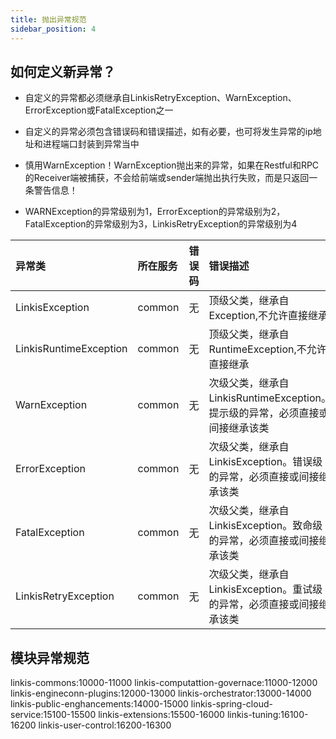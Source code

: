```yaml
---
title: 抛出异常规范
sidebar_position: 4
---
```


## 如何定义新异常？

- 自定义的异常都必须继承自LinkisRetryException、WarnException、ErrorException或FatalException之一

- 自定义的异常必须包含错误码和错误描述，如有必要，也可将发生异常的ip地址和进程端口封装到异常当中

- 慎用WarnException！WarnException抛出来的异常，如果在Restful和RPC的Receiver端被捕获，不会给前端或sender端抛出执行失败，而是只返回一条警告信息！

- WARNException的异常级别为1，ErrorException的异常级别为2，FatalException的异常级别为3，LinkisRetryException的异常级别为4

|异常类|	所在服务|   错误码|    错误描述|
|:----  |:---   |:---   |:---   |
|LinkisException|	common| 无|	顶级父类，继承自Exception,不允许直接继承|
|LinkisRuntimeException|	common| 无|	顶级父类，继承自RuntimeException,不允许直接继承|
|WarnException|	common|	无|	次级父类，继承自LinkisRuntimeException。提示级的异常，必须直接或间接继承该类|
|ErrorException|	common|	无|	次级父类，继承自LinkisException。错误级的异常，必须直接或间接继承该类|
|FatalException|	common|	无|	次级父类，继承自LinkisException。致命级的异常，必须直接或间接继承该类|
|LinkisRetryException|	common|	无|	次级父类，继承自LinkisException。重试级的异常，必须直接或间接继承该类|

## 模块异常规范

linkis-commons:10000-11000
linkis-computattion-governace:11000-12000
linkis-engineconn-plugins:12000-13000
linkis-orchestrator:13000-14000
linkis-public-enghancements:14000-15000
linkis-spring-cloud-service:15100-15500
linkis-extensions:15500-16000
linkis-tuning:16100-16200
linkis-user-control:16200-16300
